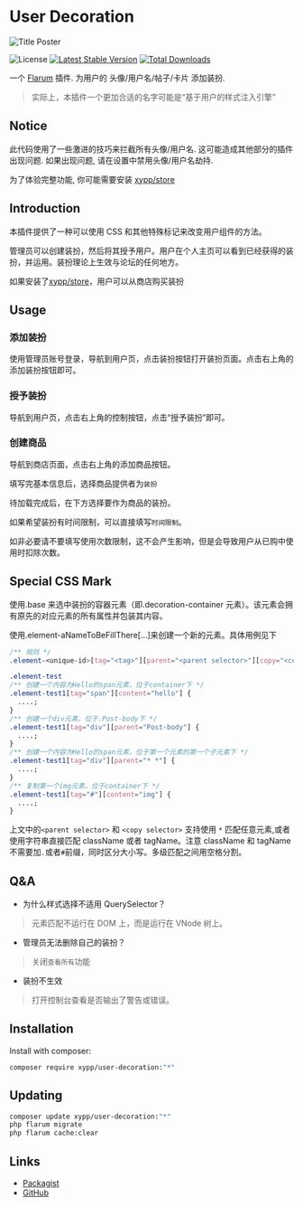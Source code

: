 # User Decoration

![Title Poster](https://ice.frostsky.com/2024/07/11/13334249c820695eb905dcfeecc5a32f.png)

![License](https://img.shields.io/badge/license-MIT-blue.svg)
[![Latest Stable Version](https://img.shields.io/packagist/v/xypp/user-decoration.svg)](https://packagist.org/packages/xypp/user-decoration)
[![Total Downloads](https://img.shields.io/packagist/dt/xypp/user-decoration.svg)](https://packagist.org/packages/xypp/user-decoration)

一个 [Flarum](http://flarum.org) 插件. 为用户的 头像/用户名/帖子/卡片 添加装扮.

> 实际上，本插件一个更加合适的名字可能是“基于用户的样式注入引擎”

## Notice

此代码使用了一些激进的技巧来拦截所有头像/用户名. 这可能造成其他部分的插件出现问题. 如果出现问题, 请在设置中禁用头像/用户名劫持.

为了体验完整功能, 你可能需要安装 [xypp/store](https://github.com/zxy19/store)

## Introduction

本插件提供了一种可以使用 CSS 和其他特殊标记来改变用户组件的方法。

管理员可以创建装扮，然后将其授予用户。用户在个人主页可以看到已经获得的装扮，并运用。装扮理论上生效与论坛的任何地方。

如果安装了[xypp/store](https://github.com/zxy19/store)，用户可以从商店购买装扮

## Usage

### 添加装扮

使用管理员账号登录，导航到用户页，点击装扮按钮打开装扮页面。点击右上角的添加装扮按钮即可。

### 授予装扮

导航到用户页，点击右上角的控制按钮，点击“授予装扮”即可。

### 创建商品

导航到商店页面，点击右上角的添加商品按钮。

填写完基本信息后，选择商品提供者为`装扮`

待加载完成后，在下方选择要作为商品的装扮。

如果希望装扮有时间限制，可以直接填写`时间限制`。

如非必要请不要填写使用次数限制，这不会产生影响，但是会导致用户从已购中使用时扣除次数。

## Special CSS Mark

使用.base 来选中装扮的容器元素（即.decoration-container 元素）。该元素会拥有原先的对应元素的所有属性并包装其内容。

使用.element-aNameToBeFillThere[...]来创建一个新的元素。具体用例见下

```css
/** 规则 */
.element-<unique-id>[tag="<tag>"][parent="<parent selector>"][copy="<copy selector>"][after="<after selector>"][content="<content>"][class="<class>"]

.element-test
/** 创建一个内容为Hello的span元素，位于container下 */
.element-test1[tag="span"][content="hello"] {
  ....;
}
/** 创建一个div元素，位于.Post-body下 */
.element-test1[tag="div"][parent="Post-body"] {
  ....;
}
/** 创建一个内容为Hello的span元素，位于第一个元素的第一个子元素下 */
.element-test1[tag="div"][parent="* *"] {
  ....;
}
/** 复制第一个img元素，位于container下 */
.element-test1[tag="#"][content="img"] {
  ....;
}
```

上文中的`<parent selector>` 和 `<copy selector>` 支持使用 `*` 匹配任意元素,或者使用字符串直接匹配 className 或者 tagName。注意 className 和 tagName 不需要加`.`或者`#`前缀，同时区分大小写。多级匹配之间用空格分割。

## Q&A

- 为什么样式选择不适用 QuerySelector？

> 元素匹配不运行在 DOM 上，而是运行在 VNode 树上。

- 管理员无法删除自己的装扮？

> 关闭`查看所有`功能

- 装扮不生效

> 打开控制台查看是否输出了警告或错误。

## Installation

Install with composer:

```sh
composer require xypp/user-decoration:"*"
```

## Updating

```sh
composer update xypp/user-decoration:"*"
php flarum migrate
php flarum cache:clear
```

## Links

- [Packagist](https://packagist.org/packages/xypp/user-decoration)
- [GitHub](https://github.com/zxy19/user-decoration)
